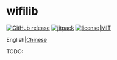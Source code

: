 # wifilib

[![GitHub release](https://img.shields.io/github/release/selpic-handy-printer/wifilib.svg)](https://github.com/selpic-handy-printer/wifilib/releases/latest)
[![jitpack](https://jitpack.io/v/selpic-handy-printer/wifilib.svg)](https://jitpack.io/#selpic-handy-printer/wifilib)
[![license|MIT](https://img.shields.io/github/license/selpic-handy-printer/wifilib)](https://github.com/selpic-handy-printer/wifilib/blob/master/LICENSE)

English|[Chinese](./README.zh.md)

TODO: